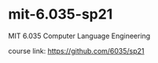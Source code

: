 # mit-6.035-sp21

MIT 6.035 Computer Language Engineering

course link: https://github.com/6035/sp21
